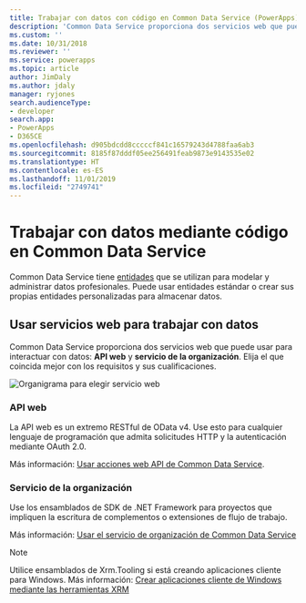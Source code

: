 ```yaml
---
title: Trabajar con datos con código en Common Data Service (PowerApps) | Microsoft Docs
description: 'Common Data Service proporciona dos servicios web que puede usar para interactuar con datos: API web y servicio de la organización.'
ms.custom: ''
ms.date: 10/31/2018
ms.reviewer: ''
ms.service: powerapps
ms.topic: article
author: JimDaly
ms.author: jdaly
manager: ryjones
search.audienceType:
- developer
search.app:
- PowerApps
- D365CE
ms.openlocfilehash: d905bdcdd8cccccf841c16579243d4788faa6ab3
ms.sourcegitcommit: 8185f87dddf05ee256491feab9873e9143535e02
ms.translationtype: HT
ms.contentlocale: es-ES
ms.lasthandoff: 11/01/2019
ms.locfileid: "2749741"
---
```

# <a name="work-with-data-using-code-in-common-data-service"></a>Trabajar con datos mediante código en Common Data Service

Common Data Service tiene [entidades](entities.md) que se utilizan para modelar y administrar datos profesionales. Puede usar entidades estándar o crear sus propias entidades personalizadas para almacenar datos. 

## <a name="use-web-services-to-work-with-data"></a>Usar servicios web para trabajar con datos

Common Data Service proporciona dos servicios web que puede usar para interactuar con datos: **API web** y **servicio de la organización**. Elija el que coincida mejor con los requisitos y sus cualificaciones. 

![Organigrama para elegir servicio web](media/whentousewebapi.png)

### <a name="web-api"></a>API web

La API web es un extremo RESTful de OData v4. Use esto para cualquier lenguaje de programación que admita solicitudes HTTP y la autenticación mediante OAuth 2.0.

Más información: [Usar acciones web API de Common Data Service](webapi/overview.md). 

### <a name="organization-service"></a>Servicio de la organización

Use los ensamblados de SDK de .NET Framework para proyectos que impliquen la escritura de complementos o extensiones de flujo de trabajo. 

Más información: [Usar el servicio de organización de Common Data Service](org-service/overview.md)

> [!NOTE]
> Utilice ensamblados de Xrm.Tooling si está creando aplicaciones cliente para Windows. Más información: [Crear aplicaciones cliente de Windows mediante las herramientas XRM](xrm-tooling/build-windows-client-applications-xrm-tools.md)
